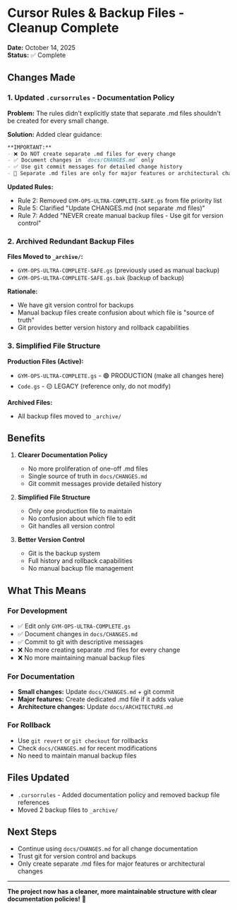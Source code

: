 # Cursor Rules & Backup Files - Cleanup Complete

**Date:** October 14, 2025  
**Status:** ✅ Complete

## Changes Made

### 1. Updated `.cursorrules` - Documentation Policy

**Problem:** The rules didn't explicitly state that separate .md files shouldn't be created for every small change.

**Solution:** Added clear guidance:

```markdown
**IMPORTANT:** 
- ❌ Do NOT create separate .md files for every change
- ✅ Document changes in `docs/CHANGES.md` only
- ✅ Use git commit messages for detailed change history
- 📝 Separate .md files are only for major features or architectural changes
```

**Updated Rules:**
- Rule 2: Removed `GYM-OPS-ULTRA-COMPLETE-SAFE.gs` from file priority list
- Rule 5: Clarified "Update CHANGES.md (not separate .md files)"
- Rule 7: Added "NEVER create manual backup files - Use git for version control"

### 2. Archived Redundant Backup Files

**Files Moved to `_archive/`:**
- `GYM-OPS-ULTRA-COMPLETE-SAFE.gs` (previously used as manual backup)
- `GYM-OPS-ULTRA-COMPLETE-SAFE.gs.bak` (backup of backup)

**Rationale:**
- We have git version control for backups
- Manual backup files create confusion about which file is "source of truth"
- Git provides better version history and rollback capabilities

### 3. Simplified File Structure

**Production Files (Active):**
- `GYM-OPS-ULTRA-COMPLETE.gs` - 🟢 PRODUCTION (make all changes here)
- `Code.gs` - 🟡 LEGACY (reference only, do not modify)

**Archived Files:**
- All backup files moved to `_archive/`

## Benefits

1. **Clearer Documentation Policy**
   - No more proliferation of one-off .md files
   - Single source of truth in `docs/CHANGES.md`
   - Git commit messages provide detailed history

2. **Simplified File Structure**
   - Only one production file to maintain
   - No confusion about which file to edit
   - Git handles all version control

3. **Better Version Control**
   - Git is the backup system
   - Full history and rollback capabilities
   - No manual backup file management

## What This Means

### For Development
- ✅ Edit only `GYM-OPS-ULTRA-COMPLETE.gs`
- ✅ Document changes in `docs/CHANGES.md`
- ✅ Commit to git with descriptive messages
- ❌ No more creating separate .md files for every change
- ❌ No more maintaining manual backup files

### For Documentation
- **Small changes:** Update `docs/CHANGES.md` + git commit
- **Major features:** Create dedicated .md file if it adds value
- **Architecture changes:** Update `docs/ARCHITECTURE.md`

### For Rollback
- Use `git revert` or `git checkout` for rollbacks
- Check `docs/CHANGES.md` for recent modifications
- No need to maintain manual backup files

## Files Updated
- `.cursorrules` - Added documentation policy and removed backup file references
- Moved 2 backup files to `_archive/`

## Next Steps
- Continue using `docs/CHANGES.md` for all change documentation
- Trust git for version control and backups
- Only create separate .md files for major features or architectural changes

---

**The project now has a cleaner, more maintainable structure with clear documentation policies!** 🎉

